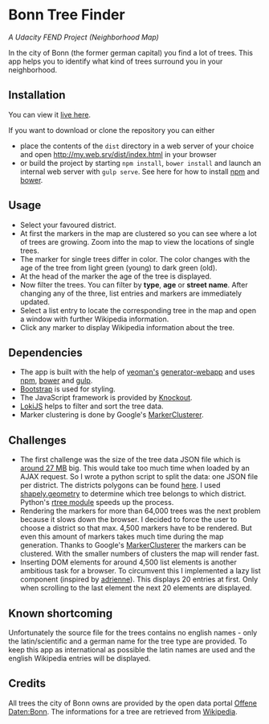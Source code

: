 # Bonn Tree Finder

_A Udacity FEND Project (Neighborhood Map)_

In the city of Bonn (the former german capital) you find a lot of trees. This app helps you to identify what kind of trees surround you in your neighborhood.

## Installation

You can view it [live here](https://gus27.github.io/bonn-treefinder/index.html).

If you want to download or clone the repository you can either 
* place the contents of the `dist` directory in a web server of your choice and open http://my.web.srv/dist/index.html in your browser
* or build the project by starting `npm install`, `bower install` and launch an internal web server with `gulp serve`. See here for how to install [npm](https://www.npmjs.com/get-npm) and [bower](https://www.npmjs.com/package/bower). 

## Usage
* Select your favoured district.
* At first the markers in the map are clustered so you can see where a lot of trees are growing. Zoom into the map to view the locations of single trees. 
* The marker for single trees differ in color. The color changes with the age of the tree from light green (young) to dark green (old). 
* At the head of the marker the age of the tree is displayed.
* Now filter the trees. You can filter by **type**, **age** or **street name**. After changing any of the three, list entries and markers are immediately updated.
* Select a list entry to locate the corresponding tree in the map and open a window with further Wikipedia information.
* Click any marker to display Wikipedia information about the tree.

## Dependencies

* The app is built with the help of [yeoman's](http://yeoman.io/) [generator-webapp](https://github.com/yeoman/generator-webapp) and uses [npm](https://www.npmjs.com/get-npm), [bower](https://www.npmjs.com/package/bower) and [gulp](http://gulpjs.com/).
* [Bootstrap](https://getbootstrap.com/) is used for styling.
* The JavaScript framework is provided by [Knockout](http://knockoutjs.com/).
* [LokiJS](http://lokijs.org/#/) helps to filter and sort the tree data.
* Marker clustering is done by Google's [MarkerClusterer](https://github.com/googlemaps/js-marker-clusterer).


## Challenges

* The first challenge was the size of the tree data JSON file which is [around 27 MB](http://stadtplan.bonn.de/geojson?Thema=21367&koordsys=4326) big. This would take too much time when loaded by an AJAX request. So I wrote a python script to split the data: one JSON file per district. The districts polygons can be found [here](http://stadtplan.bonn.de/geojson?Thema=21247&koordsys=4326). I used [shapely.geometry](https://pypi.python.org/pypi/Shapely) to determine which tree belongs to which district. Python's [rtree module](https://pypi.python.org/pypi/Rtree/) speeds up the process.
* Rendering the markers for more than 64,000 trees was the next problem because it slows down the browser. I decided to force the user to choose a district so that max. 4,500 markers have to be rendered. But even this amount of markers takes much time during the map generation. Thanks to Google's [MarkerClusterer](https://github.com/googlemaps/js-marker-clusterer) the markers can be clustered. With the smaller numbers of clusters the map will render fast.
* Inserting DOM elements for around 4,500 list elements is another ambitious task for a browser. To circumvent this I implemented a lazy list component (inspired by [adrienne](http://jsfiddle.net/adrienne/Y2WUN/)). This displays 20 entries at first. Only when scrolling to the last element the next 20 elements are displayed.


## Known shortcoming
Unfortunately the source file for the trees contains no english names - only the latin/scientific and a german name for the tree type are provided. To keep this app as international as possible the latin names are used and the english Wikipedia entries will be displayed.

## Credits
All trees the city of Bonn owns are provided by the open data portal [Offene Daten:Bonn](https://opendata.bonn.de/).
The informations for a tree are retrieved from [Wikipedia](http://en.wikipedia.org).